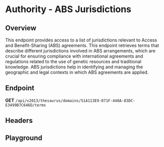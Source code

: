 <script setup>
import "@/style.css"
import SwaggerUI from "@/swagger/view/SwaggerUI.vue"
import swaggerJson from "@/swagger/json/thesaurus/authority/abs-jurisdictions.json";

const swaggerSpecs = [
  { json:swaggerJson, protected: false },
]
</script>

# Authority - ABS Jurisdictions

## Overview

This endpoint provides access to a list of jurisdictions relevant to Access and Benefit-Sharing (ABS) agreements. This endpoint retrieves terms that describe different jurisdictions involved in ABS arrangements, which are crucial for ensuring compliance with international agreements and regulations related to the use of genetic resources and traditional knowledge. ABS jurisdictions help in identifying and managing the geographic and legal contexts in which ABS agreements are applied.


## Endpoint

**GET** `/api/v2013/thesaurus/domains/51A113E9-071F-440A-83DC-E3499B7C646D/terms`

## Headers
<!--@include: @/../components/common/header/accept.md-->

## Playground

<SwaggerUI :swaggerSpecs="swaggerSpecs" />